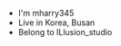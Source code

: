 - I'm mharry345
- Live in Korea, Busan
- Belong to ILlusion_studio

<!---
mharry345/mharry345 is a ✨ special ✨ repository because its `README.md` (this file) appears on your GitHub profile.
You can click the Preview link to take a look at your changes.
--->
